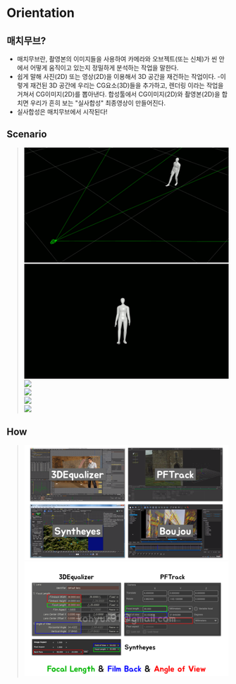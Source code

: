 # Orientation
## 매치무브?
- 매치무브란, 촬영본의 이미지들을 사용하여 카메라와 오브젝트(또는 신체)가 씬 안에서 어떻게 움직이고 있는지 정밀하게 분석하는 작업을 말한다.
- 쉽게 말해 사진(2D) 또는 영상(2D)을 이용해서 3D 공간을 재건하는 작업이다.
 -이렇게 재건된 3D 공간에 우리는 CG요소(3D)들을 추가하고, 렌더링 이라는 작업을 거쳐서 CG이미지(2D)를 뽑아낸다. 합성툴에서 CG이미지(2D)와 촬영본(2D)을 합치면 우리가 흔히 보는 "실사합성" 최종영상이 만들어진다.
- 실사합성은 매치무브에서 시작된다!

## Scenario
> ![](../img/week1/walk_persp.gif)<br>
> ![](../img/week1/walk.gif)<br>
> ![](../img/week1/bad_matchmove--optimize.gif)<br>
> ![](../img/week1/different_motion.gif)<br>
> ![](../img/week1/same_motion.gif)<br>
> ![](../img/week1/live_action_footage_good_matchmove.gif)<br>

## How
> ![](../img/week1/mm_sw.png)<br>
> ![](../img/week1/mm_sw_common.png)<br>
